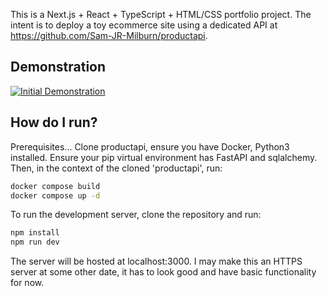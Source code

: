 This is a Next.js + React + TypeScript + HTML/CSS portfolio project. The intent is to deploy a toy ecommerce site using a dedicated API at https://github.com/Sam-JR-Milburn/productapi.

## Demonstration 
[![Initial Demonstration](https://img.youtube.com/vi/PYNFa0iG58c/hqdefault.jpg)](https://www.youtube.com/watch?v=PYNFa0iG58c)

## How do I run?

Prerequisites...
Clone productapi, ensure you have Docker, Python3 installed.
Ensure your pip virtual environment has FastAPI and sqlalchemy.
Then, in the context of the cloned 'productapi', run:

```bash
docker compose build
docker compose up -d
```

To run the development server, clone the repository and run:

```bash
npm install
npm run dev
```

The server will be hosted at localhost:3000.
I may make this an HTTPS server at some other date, it has to look good and have basic functionality for now.
